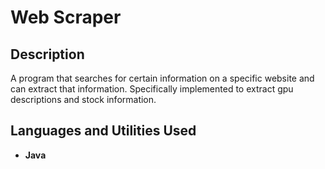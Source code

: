 <h1>Web Scraper </h1>


<h2>Description</h2>
A program that searches for certain information on a specific website and can extract that information. Specifically implemented to extract gpu descriptions and stock information.

<h2>Languages and Utilities Used</h2>

- <b>Java</b> 
